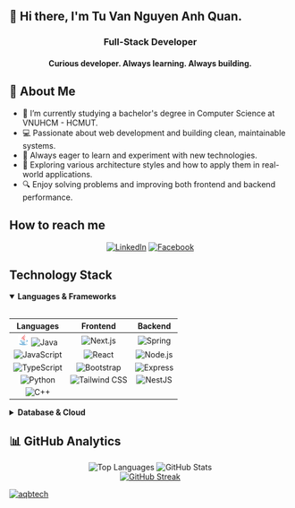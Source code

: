 ## 👋 Hi there, I'm Tu Van Nguyen Anh Quan.
<div align="center">
  <h3>Full-Stack Developer</h3>
  <h4> Curious developer. Always learning. Always building.</h4>
</div>

## 🌟 About Me
- 📖 I’m currently studying a bachelor's degree in Computer Science at VNUHCM - HCMUT.
- 💻 Passionate about web development and building clean, maintainable systems.  
- 🚀 Always eager to learn and experiment with new technologies.  
- 📘 Exploring various architecture styles and how to apply them in real-world applications.  
- 🔍 Enjoy solving problems and improving both frontend and backend performance.  


## How to reach me
<p align="center">
  <a href="https://linkedin.com/in/quantvna" target="_blank"><img src="https://img.shields.io/badge/LinkedIn-0077B5?style=flat-square&logo=linkedin&logoColor=white" alt="LinkedIn"/></a>
  <a href="https://fb.com/anhquan.hcmut.cse" target="_blank"><img src="https://img.shields.io/badge/Facebook-1877F2?style=flat-square&logo=facebook&logoColor=white" alt="Facebook"/></a>
<!--   <a href="mailto:tvnaquan@gmail.com" target="_blank">
    <img align="center" src="https://cdn-icons-png.flaticon.com/512/281/281769.png" alt="Email Icon" height="30" width="40"/>
  </a> -->
</p>


## Technology Stack

<details open>
<summary><b>Languages & Frameworks</b></summary>
<br>
<div align="center">

| Languages | Frontend | Backend | 
|:---------:|:--------:|:-------:|
| <img src="https://raw.githubusercontent.com/devicons/devicon/master/icons/java/java-original.svg" width="20"/> ![Java](https://img.shields.io/badge/Java-007396?style=flat-square&logoColor=white) | ![Next.js](https://img.shields.io/badge/Next.js-000000?style=flat-square&logo=nextdotjs&logoColor=white) | ![Spring](https://img.shields.io/badge/Spring-6DB33F?style=flat-square&logo=spring&logoColor=white) |
| ![JavaScript](https://img.shields.io/badge/JavaScript-F7DF1E?style=flat-square&logo=javascript&logoColor=black) | ![React](https://img.shields.io/badge/React-61DAFB?style=flat-square&logo=react&logoColor=black) | ![Node.js](https://img.shields.io/badge/Node.js-339933?style=flat-square&logo=nodedotjs&logoColor=white) | 
| ![TypeScript](https://img.shields.io/badge/TypeScript-3178C6?style=flat-square&logo=typescript&logoColor=white) | ![Bootstrap](https://img.shields.io/badge/Bootstrap-7952B3?style=flat-square&logo=bootstrap&logoColor=white) | ![Express](https://img.shields.io/badge/Express-000000?style=flat-square&logo=express&logoColor=white) |
| ![Python](https://img.shields.io/badge/Python-3776AB?style=flat-square&logo=python&logoColor=white) | ![Tailwind CSS](https://img.shields.io/badge/Tailwind-38B2AC?style=flat-square&logo=tailwind-css&logoColor=white) | ![NestJS](https://img.shields.io/badge/NestJS-E0234E?style=flat-square&logo=nestjs&logoColor=white) |
| ![C++](https://img.shields.io/badge/C++-00599C?style=flat-square&logo=cplusplus&logoColor=white) |  |  |


</div>

</details>

<details>
<summary><b>Database & Cloud</b></summary>
<br>
<div align="center">

| Databases | Cloud & DevOps | Tools |
|:---------:|:-------------:|:-----:|
| ![MySQL](https://img.shields.io/badge/MySQL-4479A1?style=flat-square&logo=mysql&logoColor=white) | ![Docker](https://img.shields.io/badge/Docker-2496ED?style=flat-square&logo=docker&logoColor=white) | ![Git](https://img.shields.io/badge/Git-F05032?style=flat-square&logo=git&logoColor=white) |
| ![Redis](https://img.shields.io/badge/Redis-DC382D?style=flat-square&logo=redis&logoColor=white) | ![Jenkins](https://img.shields.io/badge/Jenkins-D24939?style=flat-square&logo=jenkins&logoColor=white) | ![Postman](https://img.shields.io/badge/Postman-FF6C37?style=flat-square&logo=postman&logoColor=white) |
| ![MongoDB](https://img.shields.io/badge/MongoDB-47A248?style=flat-square&logo=mongodb&logoColor=white) | ![NGINX](https://img.shields.io/badge/NGINX-009639?style=flat-square&logo=nginx&logoColor=white) | ![Linux](https://img.shields.io/badge/Linux-FCC624?style=flat-square&logo=linux&logoColor=black) |

</div>
</details>

## 📊 GitHub Analytics

<div align="center">
  <img src="https://github-readme-stats.vercel.app/api/top-langs?username=aqbtech&show_icons=true&locale=en&layout=compact&theme=github_light&hide_border=true&bg_color=ffffff" alt="Top Languages" height="180em" />
  <img src="https://github-readme-stats.vercel.app/api?username=aqbtech&show_icons=true&locale=en&theme=github_light&hide_border=true&bg_color=ffffff" alt="GitHub Stats" height="180em" />
</div>

<div align="center">
  <a href="https://git.io/streak-stats"><img src="https://github-readme-streak-stats-one-smoky.vercel.app?user=aqbtech&hide_border=true" alt="GitHub Streak" /></a>
  
</div>
<p align="left"> <a href="https://github.com/ryo-ma/github-profile-trophy"><img src="https://github-profile-trophy.vercel.app/?username=aqbtech" alt="aqbtech" /></a> </p>
